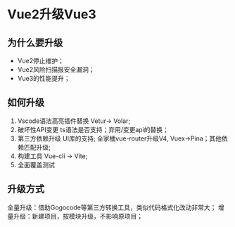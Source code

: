 # Vue2升级Vue3
## 为什么要升级
- Vue2停止维护；
- Vue2风险扫描报安全漏洞；
- Vue3的性能提升；
## 如何升级
1. Vscode语法高亮插件替换
Vetur-> Volar;
2. 破坏性API变更
ts语法是否支持；弃用/变更api的替换；
3. 第三方依赖升级
UI库的支持; 全家桶vue-router升级V4, Vuex->Pina；其他依赖匹配升级;
4. 构建工具
Vue-cli -> Vite;
5. 全面覆盖测试

## 升级方式
全量升级：借助Gogocode等第三方转换工具，类似代码格式化改动非常大；
增量升级：新建项目，按模块升级，不影响原项目；
